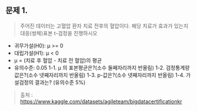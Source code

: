 문제 1.
-- 
> 주어진 데이터는 고혈압 환자 치료 전후의 혈압이다. 해당 치료가 효과가 있는지 대응(쌍체)표본 t-검정을 진행하시오  
* 귀무가설(H0): μ >= 0  
* 대립가설(H1): μ < 0  
* μ = (치료 후 혈압 - 치료 전 혈압)의 평균  
* 유의수준: 0.05
1-1. μ 의 표본평균은?(소수 둘째자리까지 반올림)
1-2. 검정통계량 값은?(소수 넷째자리까지 반올림)
1-3. p-값은?(소수 넷째자리까지 반올림)
1-4. 가설검정의 결과는? (유의수준 5%)  



> 출처 : https://www.kaggle.com/datasets/agileteam/bigdatacertificationkr

